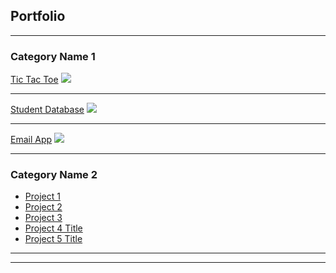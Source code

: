 ## Portfolio

---

### Category Name 1 

[Tic Tac Toe](/sample_page)
<img src="images/dummy_thumbnail.jpg?raw=true"/>

---
[Student Database](/pdf/sample_presentation.pdf)
<img src="images/dummy_thumbnail.jpg?raw=true"/>

---
[Email App](http://example.com/)
<img src="images/dummy_thumbnail.jpg?raw=true"/>

---

### Category Name 2

- [Project 1](http://example.com/)
- [Project 2](http://example.com/)
- [Project 3](http://example.com/)
- [Project 4 Title](http://example.com/)
- [Project 5 Title](http://example.com/)

---




---

